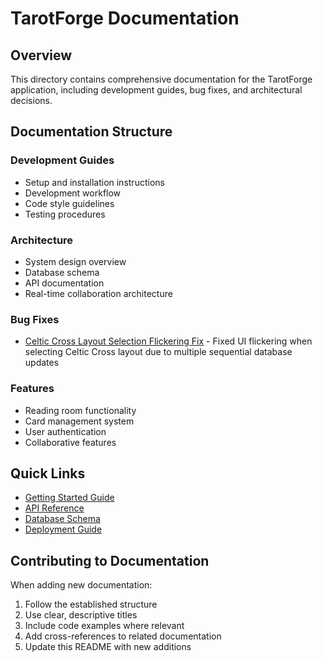 # TarotForge Documentation

## Overview
This directory contains comprehensive documentation for the TarotForge application, including development guides, bug fixes, and architectural decisions.

## Documentation Structure

### Development Guides
- Setup and installation instructions
- Development workflow
- Code style guidelines
- Testing procedures

### Architecture
- System design overview
- Database schema
- API documentation
- Real-time collaboration architecture

### Bug Fixes
- [Celtic Cross Layout Selection Flickering Fix](./bug-fixes/celtic-cross-flickering-fix.md) - Fixed UI flickering when selecting Celtic Cross layout due to multiple sequential database updates

### Features
- Reading room functionality
- Card management system
- User authentication
- Collaborative features

## Quick Links
- [Getting Started Guide](./getting-started.md)
- [API Reference](./api/README.md)
- [Database Schema](./database/schema.md)
- [Deployment Guide](./deployment.md)

## Contributing to Documentation
When adding new documentation:
1. Follow the established structure
2. Use clear, descriptive titles
3. Include code examples where relevant
4. Add cross-references to related documentation
5. Update this README with new additions 
